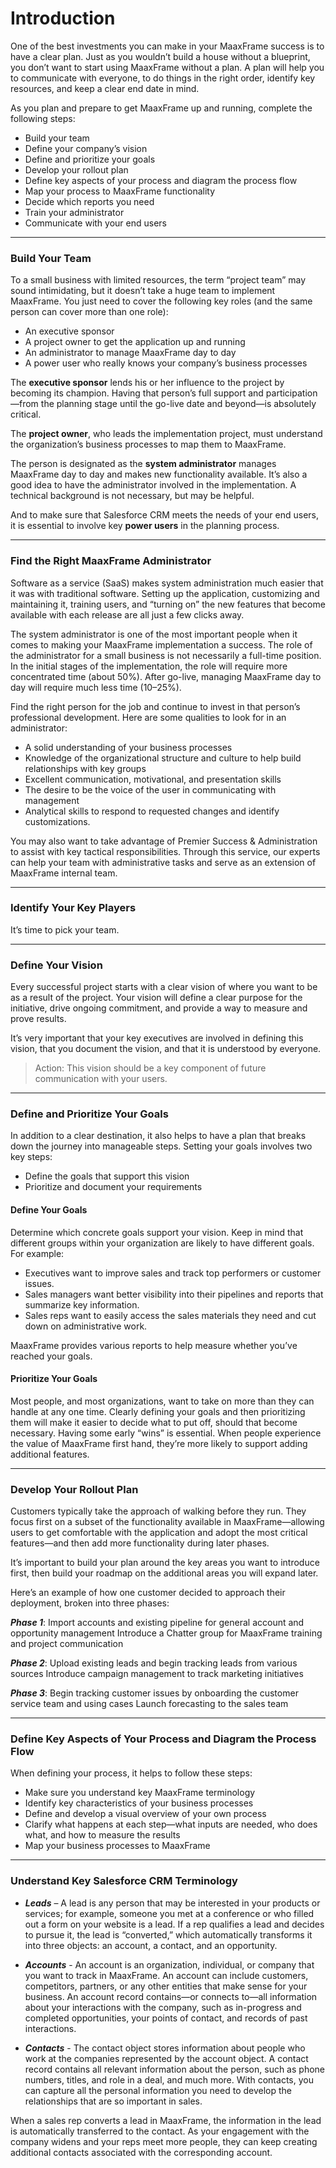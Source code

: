 # Introduction

One of the best investments you can make in your MaaxFrame success is to have a clear plan. Just as you wouldn’t build a house without a blueprint, you don’t want to start using MaaxFrame without a plan. A plan will help you to communicate with everyone, to do things in the right order, identify key resources, and keep a clear end date in mind.

As you plan and prepare to get MaaxFrame up and running, complete the following steps:

* Build your team
* Define your company’s vision
* Define and prioritize your goals
* Develop your rollout plan
* Define key aspects of your process and diagram the process flow
* Map your process to MaaxFrame functionality
* Decide which reports you need
* Train your administrator
* Communicate with your end users

---

### Build Your Team

To a small business with limited resources, the term “project team” may sound intimidating, but it doesn’t take a huge team to implement MaaxFrame. You just need to cover the following key roles (and the same person can cover more than one role):

* An executive sponsor
* A project owner to get the application up and running
* An administrator to manage MaaxFrame day to day
* A power user who really knows your company’s business processes

The **executive sponsor** lends his or her influence to the project by becoming its champion. Having that person’s full support and participation—from the planning stage until the go-live date and beyond—is absolutely critical.

The **project owner**, who leads the implementation project, must understand the organization’s business processes to map them to MaaxFrame.

The person is designated as the **system administrator** manages MaaxFrame day to day and makes new functionality available. It’s also a good idea to have the administrator involved in the implementation. A technical background is not necessary, but may be helpful.

And to make sure that Salesforce CRM meets the needs of your end users, it is essential to involve key **power users** in the planning process.

---

### Find the Right MaaxFrame Administrator

Software as a service (SaaS) makes system administration much easier that it was with traditional software. Setting up the application, customizing and maintaining it, training users, and “turning on” the new features that become available with each release are all just a few clicks away.

The system administrator is one of the most important people when it comes to making your MaaxFrame implementation a success. The role of the administrator for a small business is not necessarily a full-time position. In the initial stages of the implementation, the role will require more concentrated time (about 50%). After go-live, managing MaaxFrame day to day will require much less time (10–25%).

Find the right person for the job and continue to invest in that person’s professional development. Here are some qualities to look for in an administrator:

* A solid understanding of your business processes
* Knowledge of the organizational structure and culture to help build relationships with key groups
* Excellent communication, motivational, and presentation skills
* The desire to be the voice of the user in communicating with management
* Analytical skills to respond to requested changes and identify customizations.

You may also want to take advantage of Premier Success & Administration to assist with key tactical responsibilities. Through this service, our experts can help your team with administrative tasks and serve as an extension of MaaxFrame internal team.

---

### Identify Your Key Players

It’s time to pick your team.

---

### Define Your Vision

Every successful project starts with a clear vision of where you want to be as a result of the project. Your vision will define a clear purpose for the initiative, drive ongoing commitment, and provide a way to measure and prove results.

It’s very important that your key executives are involved in defining this vision, that you document the vision, and that it is understood by everyone.

> Action: This vision should be a key component of future communication with your users.

---

### Define and Prioritize Your Goals

In addition to a clear destination, it also helps to have a plan that breaks down the journey into manageable steps. Setting your goals involves two key steps:

* Define the goals that support this vision
* Prioritize and document your requirements

#### Define Your Goals

Determine which concrete goals support your vision. Keep in mind that different groups within your organization are likely to have different goals. For example:

* Executives want to improve sales and track top performers or customer issues.
* Sales managers want better visibility into their pipelines and reports that summarize key information.
* Sales reps want to easily access the sales materials they need and cut down on administrative work.

MaaxFrame provides various reports to help measure whether you’ve reached your goals.

#### Prioritize Your Goals

Most people, and most organizations, want to take on more than they can handle at any one time. Clearly defining your goals and then prioritizing them will make it easier to decide what to put off, should that become necessary. Having some early “wins” is essential. When people experience the value of MaaxFrame first hand, they’re more likely to support adding additional features.

---

### Develop Your Rollout Plan

Customers typically take the approach of walking before they run. They focus first on a subset of the functionality available in MaaxFrame—allowing users to get comfortable with the application and adopt the most critical features—and then add more functionality during later phases.

It’s important to build your plan around the key areas you want to introduce first, then build your roadmap on the additional areas you will expand later.

Here’s an example of how one customer decided to approach their deployment, broken into three phases:

***Phase 1***: Import accounts and existing pipeline for general account and opportunity management
Introduce a Chatter group for MaaxFrame training and project communication

***Phase 2***: Upload existing leads and begin tracking leads from various sources
Introduce campaign management to track marketing initiatives

***Phase 3***: Begin tracking customer issues by onboarding the customer service team and using cases
Launch forecasting to the sales team

---

### Define Key Aspects of Your Process and Diagram the Process Flow

When defining your process, it helps to follow these steps:

* Make sure you understand key MaaxFrame terminology
* Identify key characteristics of your business processes
* Define and develop a visual overview of your own process
* Clarify what happens at each step—what inputs are needed, who does what, and how to measure the results
* Map your business processes to MaaxFrame

---

### Understand Key Salesforce CRM Terminology

* ***Leads*** – A lead is any person that may be interested in your products or services; for example, someone you met at a conference or who filled out a form on your website is a lead. If a rep qualifies a lead and decides to pursue it, the lead is “converted,” which automatically transforms it into three objects: an account, a contact, and an opportunity.

* ***Accounts*** - An account is an organization, individual, or company that you want to track in MaaxFrame. An account can include customers, competitors, partners, or any other entities that make sense for your business. An account record contains—or connects to—all information about your interactions with the company, such as in-progress and completed opportunities, your points of contact, and records of past interactions.

* ***Contacts*** - The contact object stores information about people who work at the companies represented by the account object. A contact record contains all relevant information about the person, such as phone numbers, titles, and role in a deal, and much more. With contacts, you can capture all the personal information you need to develop the relationships that are so important in sales.

When a sales rep converts a lead in MaaxFrame, the information in the lead is automatically transferred to the contact. As your engagement with the company widens and your reps meet more people, they can keep creating additional contacts associated with the corresponding account.







